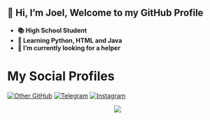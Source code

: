 ## 👋 Hi, I’m Joel, Welcome to my GitHub Profile
- **📚 High School Student**
- **🌱 Learning Python, HTML and Java**
- **🤔 I’m currently looking for a helper**

# My Social Profiles
<p>
<a href="https://www.github.com/JoelBobanOffline"><img alt="Other GitHub" src="https://img.shields.io/badge/JoelBobanOffline-%23E4405F.svg?&style=for-the-badge&logo=github&logoColor=white"/></a>
<a href="https://t.me/joe_noob"><img alt="Telegram" src="https://img.shields.io/badge/joe_noob-2CA5E0?style=for-the-badge&logo=telegram&logoColor=white"/></a>
<a href="https://instagram.com/joel_boban14"><img alt="Instagram" src="https://img.shields.io/badge/joel_boban14-%23E4405F?style=for-the-badge&logo=instagram&logoColor=white"/></a>
</p>

<p align="center">
<img src="https://github-readme-stats.vercel.app/api?username=joelbobanoffline&theme=highcontrast" align="center">
</p>
